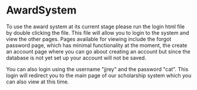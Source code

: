 # AwardSystem

To use the award system at its current stage please run the login html file by double clicking the file.
This file will allow you to login to the system and view the other pages. Pages available for viewing include
the forgot password page, which has minimal functionality at the moment, the create an account page where you
can go about creating an account but since the database is not yet set up your account will not be saved.

You can also login using the username "jjrey" and the password "cat". This login will redirect you to 
the main page of our scholarship system which you can also view at this time.